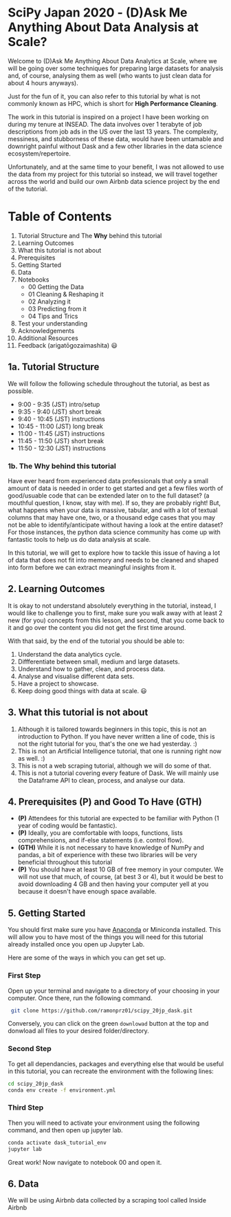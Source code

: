 # SciPy Japan 2020 - (D)Ask Me Anything About Data Analysis at Scale?

Welcome to (D)Ask Me Anything About Data Analytics at Scale, where we will be going over some techniques for preparing large datasets for analysis and, of course, analysing them as well (who wants to just clean data for about 4 hours anyways).

Just for the fun of it, you can also refer to this tutorial by what is not commonly known as HPC, which is short for **High Performance Cleaning**.

The work in this tutorial is inspired on a project I have been working on during my tenure at INSEAD. The data involves over 1 terabyte of job descriptions from job ads in the US over the last 13 years. The complexity, messiness, and stubborness of these data, would have been untamable and downright painful without Dask and a few other libraries in the data science ecosystem/repertoire.

Unfortunately, and at the same time to your benefit, I was not allowed to use the data from my project for this tutorial so instead, we will travel together across the world and build our own Airbnb data science project by the end of the tutorial.

# Table of Contents

1. Tutorial Structure and The **Why** behind this tutorial
2. Learning Outcomes
3. What this tutorial is not about
4. Prerequisites
5. Getting Started
6. Data
7. Notebooks
    - 00 Getting the Data
    - 01 Cleaning & Reshaping it
    - 02 Analyzing it
    - 03 Predicting from it
    - 04 Tips and Trics
8. Test your understanding
9. Acknowledgements
10. Additional Resources
11. Feedback (arigatōgozaimashita) 😃


## 1a. Tutorial Structure

We will follow the following schedule throughout the tutorial, as best as possible.
- 9:00 - 9:35 (JST) intro/setup
- 9:35 - 9:40 (JST) short break
- 9:40 - 10:45 (JST) instructions
- 10:45 - 11:00 (JST) long break
- 11:00 - 11:45 (JST) instructions
- 11:45 - 11:50 (JST) short break
- 11:50 - 12:30 (JST) instructions

### 1b. The Why behind this tutorial

Have ever heard from experienced data professionals that only a small amount of data is needed in order to get started and get a few files worth of good/usuable code that can be extended later on to the full dataset? (a mouthful question, I know, stay with me). If so, they are probably right! But, what happens when your data is massive, tabular, and with a lot of textual columns that may have one, two, or a thousand edge cases that you may not be able to identify/anticipate without having a look at the entire dataset? For those instances, the python data science community has come up with fantastic tools to help us do data analysis at scale.

In this tutorial, we will get to explore how to tackle this issue of having a lot of data that does not fit into memory and needs to be cleaned and shaped into form before we can extract meaningful insights from it.


## 2. Learning Outcomes

It is okay to not understand absolutely everything in the tutorial, instead, I would like to challenge you to first, make sure you walk away with at least 2 new (for you) concepts from this lesson, and second, that you come back to it and go over the content you did not get the first time around.

With that said, by the end of the tutorial you should be able to:

1. Understand the data analytics cycle.
2. Diffferentiate between small, medium and large datasets.
3. Understand how to gather, clean, and process data.
4. Analyse and visualise different data sets.
5. Have a project to showcase.
6. Keep doing good things with data at scale. 😃


## 3. What this tutorial is not about

1. Although it is tailored towards beginners in this topic, this is not an introduction to Python. If you have never written a line of code, this is not the right tutorial for you, that's the one we had yesterday. :)
2. This is not an Artificial Intelligence tutorial, that one is running right now as well. :)
3. This is not a web scraping tutorial, although we will do some of that.
4. This is not a tutorial covering every feature of Dask. We will mainly use the Dataframe API to clean, process, and analyse our data.

## 4. Prerequisites (P) and Good To Have (GTH)

- **(P)** Attendees for this tutorial are expected to be familiar with Python (1 year of coding would be fantastic). 
- **(P)** Ideally, you are comfortable with loops, functions, lists comprehensions, and if-else statements (i.e. control flow).
- **(GTH)** While it is not necessary to have knowledge of NumPy and pandas, a bit of experience with these two libraries will be very beneficial throughout this tutorial
- **(P)** You should have at least 10 GB of free memory in your computer. We will not use that much, of course, (at best 3 or 4), but it would be best to avoid downloading 4 GB and then having your computer yell at you because it doesn't have enough space available.

## 5. Getting Started

You should first make sure you have [Anaconda](https://www.anaconda.com/products/individual#download-section) or Miniconda installed. This will allow you to have most of the things you will need for this tutorial already installed once you open up Jupyter Lab.

Here are some of the ways in which you can get set up.

### First Step

Open up your terminal and navigate to a directory of your choosing in your computer. Once there, run the following command.

```sh
 git clone https://github.com/ramonprz01/scipy_20jp_dask.git
```

Conversely, you can click on the green `downlowad` button at the top and donwload all files to your desired folder/directory.

### Second Step

To get all dependancies, packages and everything else that would be useful in this tutorial, you can recreate the environment with the following lines:

```sh
cd scipy_20jp_dask
conda env create -f environment.yml
```

### Third Step

Then you will need to activate your environment using the following command, and then open up jupyter lab.

```sh
conda activate dask_tutorial_env
jupyter lab
```

Great work! Now navigate to notebook 00 and open it.

## 6. Data

We will be using Airbnb data collected by a scraping tool called Inside Airbnb